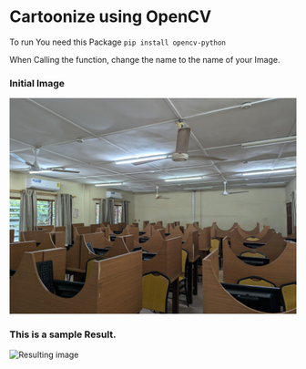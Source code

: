 # Cartoonize using OpenCV

To run You need this Package
`pip install opencv-python`


When Calling the function, change the name to the name of your Image.

### Initial Image
![Initial Image](image.jpg)

### This is a sample Result.
![Resulting image](https://github.com/user-attachments/assets/69e9343a-f158-4f3c-8606-525520bede27)


